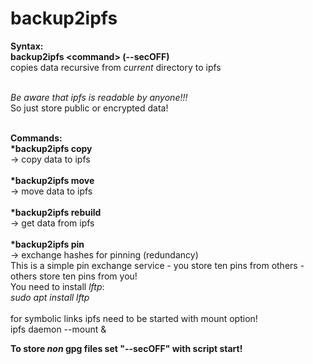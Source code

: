 # backup2ipfs

<b>Syntax:</b><br>
<b>backup2ipfs &lt;command&gt; (--secOFF)</b><br>
copies data recursive from <i>current</i> directory to ipfs<br><br>

*Be aware that ipfs is readable by anyone!!!*<br>
So just store public or encrypted data!<br><br>

<b>Commands:</b><br>
<b>*backup2ipfs copy</b><br>
-&gt; copy data to ipfs<br>
<br>
<b>*backup2ipfs move</b><br>
-&gt; move data to ipfs<br>
<br>
<b>*backup2ipfs rebuild</b><br>
-&gt; get data from ipfs<br>
<br>
<b>*backup2ipfs pin</b><br>
-&gt; exchange hashes for pinning (redundancy)<br>
This is a simple pin exchange service - you store ten pins from others - others store ten pins from you!<br>
You need to install <i>lftp</i>:<br>
<i>sudo apt install lftp</i>
<br>
<br>
 for symbolic links ipfs need to be started with mount option!<br>
 ipfs daemon --mount &amp;
 
 <b>To store *non* gpg files set "--secOFF" with script start!</b>
